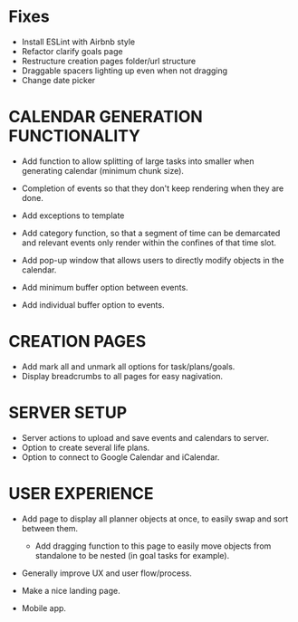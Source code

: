 # Fixes
- Install ESLint with Airbnb style
- Refactor clarify goals page
- Restructure creation pages folder/url structure
- Draggable spacers lighting up even when not dragging
- Change date picker

# CALENDAR GENERATION FUNCTIONALITY

- Add function to allow splitting of large tasks into smaller when generating calendar (minimum chunk size).

- Completion of events so that they don't keep rendering when they are done.

- Add exceptions to template
- Add category function, so that a segment of time can be demarcated and relevant events only render within the confines of that time slot.

- Add pop-up window that allows users to directly modify objects in the calendar.

- Add minimum buffer option between events.
- Add individual buffer option to events.

# CREATION PAGES

- Add mark all and unmark all options for task/plans/goals.
- Display breadcrumbs to all pages for easy nagivation.

# SERVER SETUP

- Server actions to upload and save events and calendars to server.
- Option to create several life plans.
- Option to connect to Google Calendar and iCalendar.

# USER EXPERIENCE

- Add page to display all planner objects at once, to easily swap and sort between them.

  - Add dragging function to this page to easily move objects from standalone to be nested (in goal tasks for example).

- Generally improve UX and user flow/process.

- Make a nice landing page.

- Mobile app.
